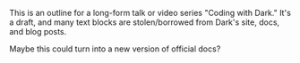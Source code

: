 This is an outline for a long-form talk or video series "Coding with Dark."
It's a draft, and many text blocks are stolen/borrowed from Dark's site, docs, and blog posts.

Maybe this could turn into a new version of official docs?